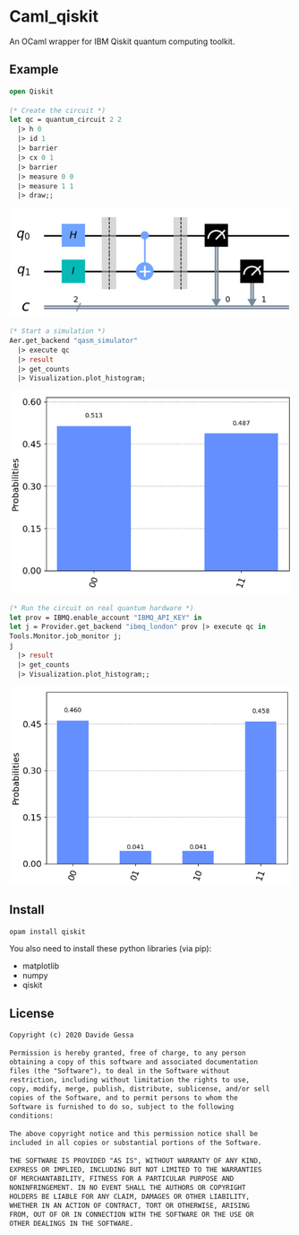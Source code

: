 # Caml_qiskit

An OCaml wrapper for IBM Qiskit quantum computing toolkit.


## Example

```ocaml
open Qiskit

(* Create the circuit *)
let qc = quantum_circuit 2 2 
  |> h 0 
  |> id 1 
  |> barrier
  |> cx 0 1
  |> barrier
  |> measure 0 0
  |> measure 1 1
  |> draw;;
```

![Quantum circuit](https://raw.githubusercontent.com/dakk/caml_qiskit/master/media/readme_circuit.png)

```ocaml
(* Start a simulation *)
Aer.get_backend "qasm_simulator" 
  |> execute qc 
  |> result 
  |> get_counts 
  |> Visualization.plot_histogram;
```

![Quantum sim res](https://raw.githubusercontent.com/dakk/caml_qiskit/master/media/readme_ressim.png)


```ocaml
(* Run the circuit on real quantum hardware *)
let prov = IBMQ.enable_account "IBMQ_API_KEY" in
let j = Provider.get_backend "ibmq_london" prov |> execute qc in
Tools.Monitor.job_monitor j;
j 
  |> result 
  |> get_counts 
  |> Visualization.plot_histogram;;
```

![Quantum sim res](https://raw.githubusercontent.com/dakk/caml_qiskit/master/media/readme_resreal.png)



## Install

```opam install qiskit```

You also need to install these python libraries (via pip):

- matplotlib
- numpy
- qiskit


## License
```
Copyright (c) 2020 Davide Gessa

Permission is hereby granted, free of charge, to any person
obtaining a copy of this software and associated documentation
files (the "Software"), to deal in the Software without
restriction, including without limitation the rights to use,
copy, modify, merge, publish, distribute, sublicense, and/or sell
copies of the Software, and to permit persons to whom the
Software is furnished to do so, subject to the following
conditions:

The above copyright notice and this permission notice shall be
included in all copies or substantial portions of the Software.

THE SOFTWARE IS PROVIDED "AS IS", WITHOUT WARRANTY OF ANY KIND,
EXPRESS OR IMPLIED, INCLUDING BUT NOT LIMITED TO THE WARRANTIES
OF MERCHANTABILITY, FITNESS FOR A PARTICULAR PURPOSE AND
NONINFRINGEMENT. IN NO EVENT SHALL THE AUTHORS OR COPYRIGHT
HOLDERS BE LIABLE FOR ANY CLAIM, DAMAGES OR OTHER LIABILITY,
WHETHER IN AN ACTION OF CONTRACT, TORT OR OTHERWISE, ARISING
FROM, OUT OF OR IN CONNECTION WITH THE SOFTWARE OR THE USE OR
OTHER DEALINGS IN THE SOFTWARE.
```